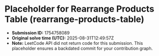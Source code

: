 # Placeholder for Rearrange Products Table (rearrange-products-table)

- **Submission ID:** 1754758089
- **Original solve time (UTC):** 2025-08-31T12:49:57Z
- **Note:** LeetCode API did not return code for this submission.
  This placeholder ensures a backdated commit for your contribution graph.

